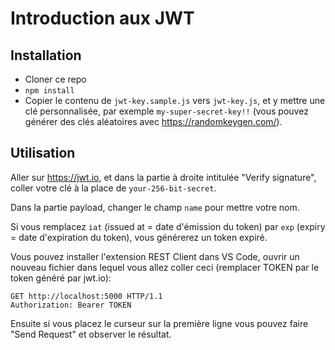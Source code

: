 # Introduction aux JWT

## Installation

* Cloner ce repo
* `npm install`
* Copier le contenu de `jwt-key.sample.js` vers `jwt-key.js`, et y mettre une clé personnalisée, par exemple `my-super-secret-key!!` (vous pouvez générer des clés aléatoires avec https://randomkeygen.com/).

## Utilisation

Aller sur https://jwt.io, et dans la partie à droite intitulée "Verify signature", coller votre clé à la place de `your-256-bit-secret`.

Dans la partie payload, changer le champ `name` pour mettre votre nom.

Si vous remplacez `iat` (issued at = date d'émission du token) par `exp` (expiry = date d'expiration du token), vous générerez un token expiré.

Vous pouvez installer l'extension REST Client dans VS Code, ouvrir un nouveau fichier dans lequel vous allez coller ceci (remplacer TOKEN par le token généré par jwt.io):

```
GET http://localhost:5000 HTTP/1.1
Authorization: Bearer TOKEN
```

Ensuite si vous placez le curseur sur la première ligne vous pouvez faire "Send Request" et observer le résultat.